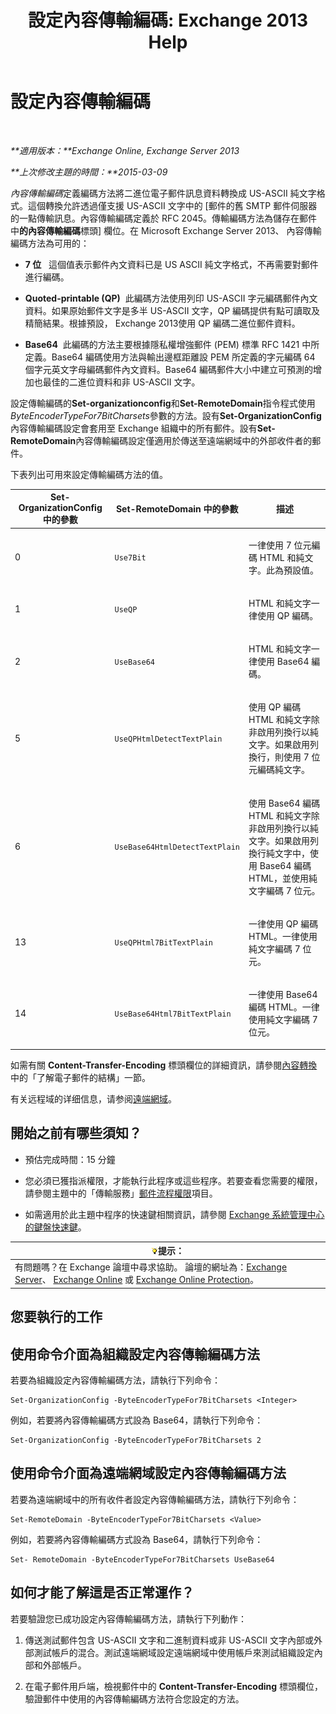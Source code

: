 ﻿---
title: '設定內容傳輸編碼: Exchange 2013 Help'
TOCTitle: 設定內容傳輸編碼
ms:assetid: c4922362-18d4-42f7-9189-9076720eb1d8
ms:mtpsurl: https://technet.microsoft.com/zh-tw/library/Gg144562(v=EXCHG.150)
ms:contentKeyID: 50474156
ms.date: 05/21/2018
mtps_version: v=EXCHG.150
ms.translationtype: MT
---

# 設定內容傳輸編碼

 

_**適用版本：**Exchange Online, Exchange Server 2013_

_**上次修改主題的時間：**2015-03-09_

*內容傳輸編碼*定義編碼方法將二進位電子郵件訊息資料轉換成 US-ASCII 純文字格式。這個轉換允許透過僅支援 US-ASCII 文字中的 \[郵件的舊 SMTP 郵件伺服器的一點傳輸訊息。內容傳輸編碼定義於 RFC 2045。傳輸編碼方法為儲存在郵件中**的內容傳輸編碼**標頭\] 欄位。在 Microsoft Exchange Server 2013、 內容傳輸編碼方法為可用的：

  - **7 位**   這個值表示郵件內文資料已是 US ASCII 純文字格式，不再需要對郵件進行編碼。

  - **Quoted-printable (QP)**  此編碼方法使用列印 US-ASCII 字元編碼郵件內文資料。如果原始郵件文字是多半 US-ASCII 文字，QP 編碼提供有點可讀取及精簡結果。根據預設， Exchange 2013使用 QP 編碼二進位郵件資料。

  - **Base64**  此編碼的方法主要根據隱私權增強郵件 (PEM) 標準 RFC 1421 中所定義。Base64 編碼使用方法與輸出邊框距離設 PEM 所定義的字元編碼 64 個字元英文字母編碼郵件內文資料。Base64 編碼郵件大小中建立可預測的增加也最佳的二進位資料和非 US-ASCII 文字。

設定傳輸編碼的**Set-organizationconfig**和**Set-RemoteDomain**指令程式使用*ByteEncoderTypeFor7BitCharsets*參數的方法。設有**Set-OrganizationConfig**內容傳輸編碼設定會套用至 Exchange 組織中的所有郵件。設有**Set-RemoteDomain**內容傳輸編碼設定僅適用於傳送至遠端網域中的外部收件者的郵件。

下表列出可用來設定傳輸編碼方法的值。


<table>
<colgroup>
<col style="width: 33%" />
<col style="width: 33%" />
<col style="width: 33%" />
</colgroup>
<thead>
<tr class="header">
<th><strong>Set-OrganizationConfig</strong> 中的參數</th>
<th><strong>Set-RemoteDomain</strong> 中的參數</th>
<th>描述</th>
</tr>
</thead>
<tbody>
<tr class="odd">
<td><p>0</p></td>
<td><p><code>Use7Bit</code></p></td>
<td><p>一律使用 7 位元編碼 HTML 和純文字。此為預設值。</p></td>
</tr>
<tr class="even">
<td><p>1</p></td>
<td><p><code>UseQP</code></p></td>
<td><p>HTML 和純文字一律使用 QP 編碼。</p></td>
</tr>
<tr class="odd">
<td><p>2</p></td>
<td><p><code>UseBase64</code></p></td>
<td><p>HTML 和純文字一律使用 Base64 編碼。</p></td>
</tr>
<tr class="even">
<td><p>5</p></td>
<td><p><code>UseQPHtmlDetectTextPlain</code></p></td>
<td><p>使用 QP 編碼 HTML 和純文字除非啟用列換行以純文字。如果啟用列換行，則使用 7 位元編碼純文字。</p></td>
</tr>
<tr class="odd">
<td><p>6</p></td>
<td><p><code>UseBase64HtmlDetectTextPlain</code></p></td>
<td><p>使用 Base64 編碼 HTML 和純文字除非啟用列換行以純文字。如果啟用列換行純文字中，使用 Base64 編碼 HTML，並使用純文字編碼 7 位元。</p></td>
</tr>
<tr class="even">
<td><p>13</p></td>
<td><p><code>UseQPHtml7BitTextPlain</code></p></td>
<td><p>一律使用 QP 編碼 HTML。一律使用純文字編碼 7 位元。</p></td>
</tr>
<tr class="odd">
<td><p>14</p></td>
<td><p><code>UseBase64Html7BitTextPlain</code></p></td>
<td><p>一律使用 Base64 編碼 HTML。一律使用純文字編碼 7 位元。</p></td>
</tr>
</tbody>
</table>


如需有關 **Content-Transfer-Encoding** 標頭欄位的詳細資訊，請參閱[內容轉換](content-conversion-exchange-2013-help.md)中的「了解電子郵件的結構」一節。

有关远程域的详细信息，请参阅[遠端網域](remote-domains-exchange-2013-help.md)。

## 開始之前有哪些須知？

  - 預估完成時間：15 分鐘

  - 您必須已獲指派權限，才能執行此程序或這些程序。若要查看您需要的權限，請參閱主題中的「傳輸服務」[郵件流程權限](mail-flow-permissions-exchange-2013-help.md)項目。

  - 如需適用於此主題中程序的快速鍵相關資訊，請參閱 [Exchange 系統管理中心的鍵盤快速鍵](keyboard-shortcuts-in-the-exchange-admin-center-exchange-online-protection-help.md)。

<table>
<thead>
<tr class="header">
<th><img src="images/Bb124558.tip(EXCHG.150).gif" title="提示" alt="提示" />提示：</th>
</tr>
</thead>
<tbody>
<tr class="odd">
<td>有問題嗎？在 Exchange 論壇中尋求協助。 論壇的網址為：<a href="https://go.microsoft.com/fwlink/p/?linkid=60612">Exchange Server</a>、 <a href="https://go.microsoft.com/fwlink/p/?linkid=267542">Exchange Online</a> 或 <a href="https://go.microsoft.com/fwlink/p/?linkid=285351">Exchange Online Protection</a>。</td>
</tr>
</tbody>
</table>


## 您要執行的工作

## 使用命令介面為組織設定內容傳輸編碼方法

若要為組織設定內容傳輸編碼方法，請執行下列命令：

    Set-OrganizationConfig -ByteEncoderTypeFor7BitCharsets <Integer>

例如，若要將內容傳輸編碼方式設為 Base64，請執行下列命令：

    Set-OrganizationConfig -ByteEncoderTypeFor7BitCharsets 2

## 使用命令介面為遠端網域設定內容傳輸編碼方法

若要為遠端網域中的所有收件者設定內容傳輸編碼方法，請執行下列命令：

    Set-RemoteDomain -ByteEncoderTypeFor7BitCharsets <Value>

例如，若要將內容傳輸編碼方式設為 Base64，請執行下列命令：

    Set- RemoteDomain -ByteEncoderTypeFor7BitCharsets UseBase64

## 如何才能了解這是否正常運作？

若要驗證您已成功設定內容傳輸編碼方法，請執行下列動作：

1.  傳送測試郵件包含 US-ASCII 文字和二進制資料或非 US-ASCII 文字內部或外部測試帳戶的混合。測試遠端網域設定遠端網域中使用帳戶來測試組織設定內部和外部帳戶。

2.  在電子郵件用戶端，檢視郵件中的 **Content-Transfer-Encoding** 標頭欄位，驗證郵件中使用的內容傳輸編碼方法符合您設定的方法。

